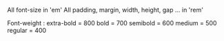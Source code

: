 All font-size in 'em'
All padding, margin, width, height, gap ... in 'rem'

Font-weight :
extra-bold = 800
bold = 700
semibold = 600
medium = 500
regular = 400